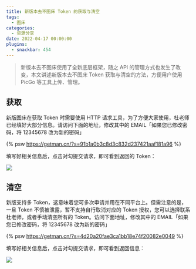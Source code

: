 ```yaml
---
title: 新版本去不图床 Token 的获取与清空
tags:
  - 图床
categories:
  - 资源分享
date: 2022-04-17 00:00:00
plugins:
  - snackbar: 454
---
```


> 新版本去不图床使用了全新底层框架，随之 API 的管理方式也发生了改变，本文讲述新版本去不图床 Token 获取与清空的方法，方便用户使用 PicGo 等工具上传、管理。

<!-- more -->

## 获取

新版图床在获取 Token 时需要使用 HTTP 请求工具，为了方便大家使用，杜老师已经填好大部分信息。请访问下面的地址，修改其中的 EMAIL「如果您已修改密码，将 12345678 改为新的密码」

{% psw https://getman.cn/?s=91b1a0b3c8d3c832d237421aaf181a96 %}

填写好相关信息后，点击对勾提交请求，即可看到返回的 Token：

![](https://cdn.dusays.com/2022/04/454-1.jpg)

## 清空

新版支持多 Token，这意味着您可多次申请并用在不同平台上。但需注意的是，一旦 Token 不慎被泄露，暂不支持自行取消对应的 Token 授权，您可以选择联系杜老师，或者手动清空所有的 Token。访问下面地址，修改其中的 EMAIL「如果您已修改密码，将 12345678 改为新的密码」

{% psw https://getman.cn/?s=4d20a20fae3ca1bb18e74f20082e0049 %}

填写好相关信息后，点击对勾提交请求，即可看到返回信息：

![](https://cdn.dusays.com/2022/04/454-2.jpg)
